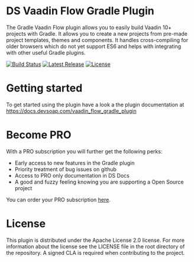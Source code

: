 # DS Vaadin Flow Gradle Plugin

The Gradle Vaadin Flow plugin allows you to easily build Vaadin 10+ projects with Gradle. It allows you to create a new 
projects from pre-made project templates, themes and components. It handles cross-compiling for older browsers which do 
not yet support ES6 and helps with integrating with other useful Gradle plugins.

[![Build Status](https://api.travis-ci.org/devsoap/gradle-vaadin-flow.svg?branch=master)](https://travis-ci.org/devsoap/gradle-vaadin-flow)
[![Latest Release](https://img.shields.io/github/release/devsoap/gradle-vaadin-flow.svg)](https://plugins.gradle.org/plugin/com.devsoap.vaadin-flow)
[![License](https://img.shields.io/github/license/devsoap/gradle-vaadin-flow.svg)](https://github.com/devsoap/gradle-vaadin-flow/blob/master/LICENSE)

# Getting started

To get started using the plugin have a look a the plugin documentation at https://docs.devsoap.com/vaadin_flow_gradle_plugin

# Become PRO

With a PRO subscription you will further get the following perks:

* Early access to new features in the Gradle plugin
* Priority treatment of bug issues on github
* Access to PRO only documentation in DS Docs
* A good and fuzzy feeling knowing you are supporting a Open Source project

You can order your PRO subscription [here](https://devsoap.com/store/?product=gradle-vaadin-flow).

# License

This plugin is distributed under the Apache License 2.0 license. For more information about the license see the LICENSE file 
in the root directory of the repository. A signed CLA is required when contributing to the project.

